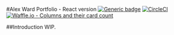 #Alex Ward Portfolio - React version
[![Generic badge](https://img.shields.io/badge/under-construction-red.svg)](https://shields.io/)
[![CircleCI](https://circleci.com/gh/foxleigh81/alex-foxleigh-portfolio.svg?style=svg)](https://circleci.com/gh/foxleigh81/alex-foxleigh-portfolio)
[![Waffle.io - Columns and their card count](https://badge.waffle.io/foxleigh81/alex-foxleigh-portfolio.svg?columns=all)](https://waffle.io/foxleigh81/alex-foxleigh-portfolio)

##Introduction
WIP.
